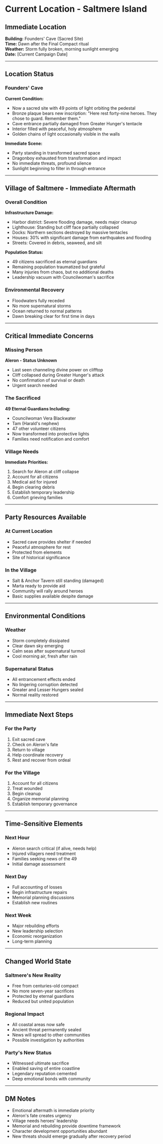 # Current Location - Saltmere Island

## Immediate Location
**Building:** Founders' Cave (Sacred Site)  
**Time:** Dawn after the Final Compact ritual  
**Weather:** Storm fully broken, morning sunlight emerging  
**Date:** [Current Campaign Date]  

---

## Location Status

### Founders' Cave
**Current Condition:**
- Now a sacred site with 49 points of light orbiting the pedestal
- Bronze plaque bears new inscription: "Here rest forty-nine heroes. They chose to guard. Remember them."
- Cave entrance partially damaged from Greater Hunger's tentacle
- Interior filled with peaceful, holy atmosphere
- Golden chains of light occasionally visible in the walls

**Immediate Scene:**
- Party standing in transformed sacred space
- Dragonboy exhausted from transformation and impact
- No immediate threats, profound silence
- Sunlight beginning to filter in through entrance

---

## Village of Saltmere - Immediate Aftermath

### Overall Condition
**Infrastructure Damage:**
- Harbor district: Severe flooding damage, needs major cleanup
- Lighthouse: Standing but cliff face partially collapsed
- Docks: Northern sections destroyed by massive tentacles
- Houses: 30% with significant damage from earthquakes and flooding
- Streets: Covered in debris, seaweed, and silt

**Population Status:**
- 49 citizens sacrificed as eternal guardians
- Remaining population traumatized but grateful
- Many injuries from chaos, but no additional deaths
- Leadership vacuum with Councilwoman's sacrifice

### Environmental Recovery
- Floodwaters fully receded
- No more supernatural storms
- Ocean returned to normal patterns
- Dawn breaking clear for first time in days

---

## Critical Immediate Concerns

### Missing Person
**Aleron - Status Unknown**
- Last seen channeling divine power on clifftop
- Cliff collapsed during Greater Hunger's attack
- No confirmation of survival or death
- Urgent search needed

### The Sacrificed
**49 Eternal Guardians Including:**
- Councilwoman Vera Blackwater
- Tam (Harald's nephew)
- 47 other volunteer citizens
- Now transformed into protective lights
- Families need notification and comfort

### Village Needs
**Immediate Priorities:**
1. Search for Aleron at cliff collapse
2. Account for all citizens
3. Medical aid for injured
4. Begin clearing debris
5. Establish temporary leadership
6. Comfort grieving families

---

## Party Resources Available

### At Current Location
- Sacred cave provides shelter if needed
- Peaceful atmosphere for rest
- Protected from elements
- Site of historical significance

### In the Village
- Salt & Anchor Tavern still standing (damaged)
- Marta ready to provide aid
- Community will rally around heroes
- Basic supplies available despite damage

---

## Environmental Conditions

### Weather
- Storm completely dissipated
- Clear dawn sky emerging
- Calm seas after supernatural turmoil
- Cool morning air, fresh after rain

### Supernatural Status
- All entrancement effects ended
- No lingering corruption detected
- Greater and Lesser Hungers sealed
- Normal reality restored

---

## Immediate Next Steps

### For the Party
1. Exit sacred cave
2. Check on Aleron's fate
3. Return to village
4. Help coordinate recovery
5. Rest and recover from ordeal

### For the Village
1. Account for all citizens
2. Treat wounded
3. Begin cleanup
4. Organize memorial planning
5. Establish temporary governance

---

## Time-Sensitive Elements

### Next Hour
- Aleron search critical (if alive, needs help)
- Injured villagers need treatment
- Families seeking news of the 49
- Initial damage assessment

### Next Day
- Full accounting of losses
- Begin infrastructure repairs
- Memorial planning discussions
- Establish new routines

### Next Week
- Major rebuilding efforts
- New leadership selection
- Economic reorganization
- Long-term planning

---

## Changed World State

### Saltmere's New Reality
- Free from centuries-old compact
- No more seven-year sacrifices
- Protected by eternal guardians
- Reduced but united population

### Regional Impact
- All coastal areas now safe
- Ancient threat permanently sealed
- News will spread to other communities
- Possible investigation by authorities

### Party's New Status
- Witnessed ultimate sacrifice
- Enabled saving of entire coastline
- Legendary reputation cemented
- Deep emotional bonds with community

---

## DM Notes
- Emotional aftermath is immediate priority
- Aleron's fate creates urgency
- Village needs heroes' leadership
- Memorial and rebuilding provide downtime framework
- Character development opportunities abundant
- New threats should emerge gradually after recovery period